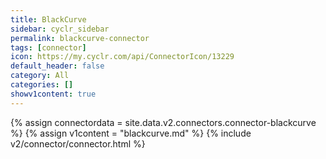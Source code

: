 ```yaml
---
title: BlackCurve
sidebar: cyclr_sidebar
permalink: blackcurve-connector
tags: [connector]
icon: https://my.cyclr.com/api/ConnectorIcon/13229
default_header: false
category: All
categories: []
showv1content: true
---
```

{% assign connectordata = site.data.v2.connectors.connector-blackcurve %}
{% assign v1content = "blackcurve.md" %}
{% include v2/connector/connector.html %}	